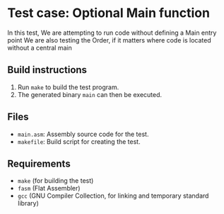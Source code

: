 # Test case: Optional Main function

In this test, We are attempting to run code without defining a Main entry point
We are also testing the Order, if it matters where code is located without a central main

## Build instructions

1. Run `make` to build the test program.
2. The generated binary `main` can then be executed.

## Files

- `main.asm`: Assembly source code for the test.
- `makefile`: Build script for creating the test.

## Requirements
- `make` (for building the test)
- `fasm` (Flat Assembler)
- `gcc` (GNU Compiler Collection, for linking and temporary standard library)
